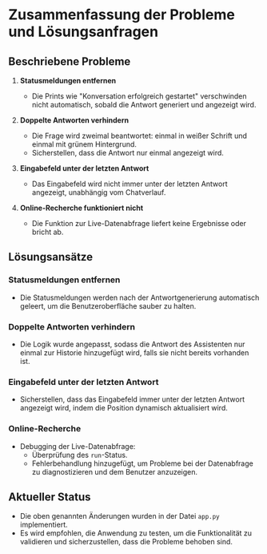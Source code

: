 # Zusammenfassung der Probleme und Lösungsanfragen

## Beschriebene Probleme
1. **Statusmeldungen entfernen**
   - Die Prints wie "Konversation erfolgreich gestartet" verschwinden nicht automatisch, sobald die Antwort generiert und angezeigt wird.

2. **Doppelte Antworten verhindern**
   - Die Frage wird zweimal beantwortet: einmal in weißer Schrift und einmal mit grünem Hintergrund.
   - Sicherstellen, dass die Antwort nur einmal angezeigt wird.

3. **Eingabefeld unter der letzten Antwort**
   - Das Eingabefeld wird nicht immer unter der letzten Antwort angezeigt, unabhängig vom Chatverlauf.

4. **Online-Recherche funktioniert nicht**
   - Die Funktion zur Live-Datenabfrage liefert keine Ergebnisse oder bricht ab.

## Lösungsansätze

### Statusmeldungen entfernen
- Die Statusmeldungen werden nach der Antwortgenerierung automatisch geleert, um die Benutzeroberfläche sauber zu halten.

### Doppelte Antworten verhindern
- Die Logik wurde angepasst, sodass die Antwort des Assistenten nur einmal zur Historie hinzugefügt wird, falls sie nicht bereits vorhanden ist.

### Eingabefeld unter der letzten Antwort
- Sicherstellen, dass das Eingabefeld immer unter der letzten Antwort angezeigt wird, indem die Position dynamisch aktualisiert wird.

### Online-Recherche
- Debugging der Live-Datenabfrage:
  - Überprüfung des `run`-Status.
  - Fehlerbehandlung hinzugefügt, um Probleme bei der Datenabfrage zu diagnostizieren und dem Benutzer anzuzeigen.

## Aktueller Status
- Die oben genannten Änderungen wurden in der Datei `app.py` implementiert.
- Es wird empfohlen, die Anwendung zu testen, um die Funktionalität zu validieren und sicherzustellen, dass die Probleme behoben sind.
